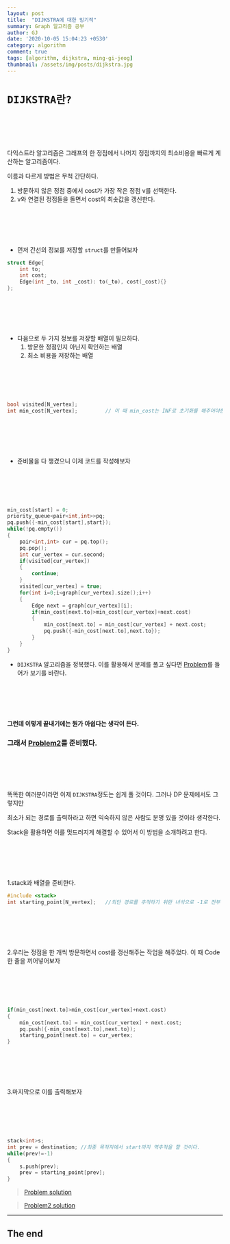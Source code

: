 ```yaml
---
layout: post
title:  "DIJKSTRA에 대한 밍기적"
summary: Graph 알고리즘 공부
author: GJ
date: '2020-10-05 15:04:23 +0530'
category: algorithm
comment: true
tags: [algorithm, dijkstra, ming-gi-jeog]
thumbnail: /assets/img/posts/dijkstra.jpg
---
```



# `DIJKSTRA란?`

#  　

다익스트라 알고리즘은 그래프의 한 정점에서 나머지 정점까지의 최소비용을 빠르게 계산하는 알고리즘이다.

이름과 다르게 방법은 무척 간단하다.

1. 방문하지 않은 정점 중에서 cost가 가장 작은 정점 v를 선택한다.
2. v와 연결된 정점들을 돌면서 cost의 최솟값을 갱신한다.

#  　


* 먼저 간선의 정보를 저장할 `struct`를 만들어보자


```cpp
struct Edge{
    int to;
    int cost;
    Edge(int _to, int _cost): to(_to), cost(_cost){}
};
```

#  　

* 다음으로 두 가지 정보를 저장할 배열이 필요하다.
    1. 방문한 정점인지 아닌지 확인하는 배열
    2. 최소 비용을 저장하는 배열

#  　


```cpp
bool visited[N_vertex];
int min_cost[N_vertex];         // 이 때 min_cost는 INF로 초기화를 해주어야한다.
```

#  　

* 준비물을 다 챙겼으니 이제 코드를 작성해보자

#  　

```cpp
min_cost[start] = 0;
priority_queue<pair<int,int>>pq;
pq.push({-min_cost[start],start});
while(!pq.empty())
{
    pair<int,int> cur = pq.top();
    pq.pop();
    int cur_vertex = cur.second;
    if(visited[cur_vertex])
    {
        continue;
    }
    visited[cur_vertex] = true;
    for(int i=0;i<graph[cur_vertex].size();i++)
    {
        Edge next = graph[cur_vertex][i];
        if(min_cost[next.to]>min_cost[cur_vertex]+next.cost)
        {
            min_cost[next.to] = min_cost[cur_vertex] + next.cost;
            pq.push({-min_cost[next.to],next.to});
        }
    }
}
```

* `DIJKSTRA` 알고리즘을 정복했다. 이를 활용해서 문제를 풀고 싶다면 [Problem](https://www.acmicpc.net/problem/1753)를 들어가 보기를 바란다.

#  　

#### 그런데 이렇게 끝내기에는 뭔가 아쉽다는 생각이 든다.

### 그래서 [Problem2](https://www.acmicpc.net/problem/11779)를 준비했다.

#  　



똑똑한 여러분이라면 이제 `DIJKSTRA`정도는 쉽게 풀 것이다. 그러나 DP 문제에서도 그렇지만

최소가 되는 경로를 출력하라고 하면 익숙하지 않은 사람도 분명 있을 것이라 생각한다.

Stack을 활용하면 이를 멋드러지게 해결할 수 있어서 이 방법을 소개하려고 한다.

#  　

1.stack과 배열을 준비한다.


```cpp
#include <stack>
int starting_point[N_vertex];   //최단 경로를 추적하기 위한 녀석으로 -1로 전부 초기화 해주자!
```

#  　


2.우리는 정점을 한 개씩 방문하면서 cost를 갱신해주는 작업을 해주었다. 이 때 Code 한 줄을 끼어넣어보자

#  　


```cpp
if(min_cost[next.to]>min_cost[cur_vertex]+next.cost)
{
    min_cost[next.to] = min_cost[cur_vertex] + next.cost;
    pq.push({-min_cost[next.to],next.to});
    starting_point[next.to] = cur_vertex;
}
```

#  　


3.마지막으로 이를 출력해보자

#  　


```cpp
stack<int>s;
int prev = destination; //최종 목적지에서 start까지 역추적을 할 것이다.
while(prev!=-1)
{
    s.push(prev);
    prev = starting_point[prev];
}
```

> [Problem solution](../../../../../solution/2020/10/05/백준-1753)

> [Problem2 solution](../../../../../solution/2020/10/05/백준-11779)

---
## The end
